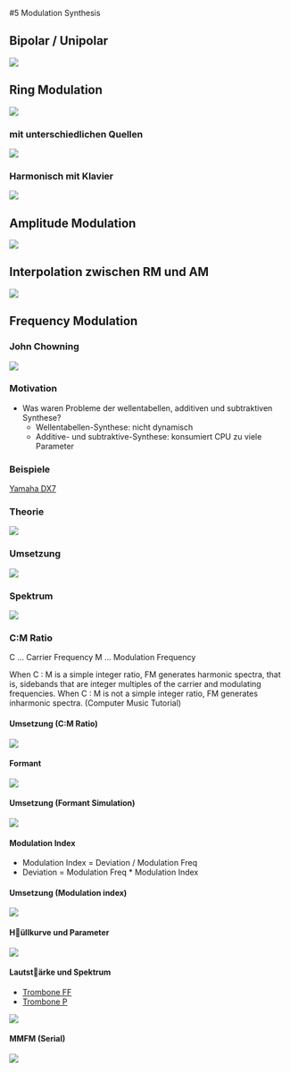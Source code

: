 #5 Modulation Synthesis

## Bipolar / Unipolar

![](K5/bi_uni.png)

## Ring Modulation
![](K5/RM.png)

### mit unterschiedlichen Quellen
![](K5/RM2.png)

### Harmonisch mit Klavier

![](K5/harmonic.png)

## Amplitude Modulation
![](K5/AM.png)

## Interpolation zwischen RM und AM

![](K5/interpolation.png)

## Frequency Modulation

### John Chowning

![](K5/chowning.png)

### Motivation

- Was waren Probleme der wellentabellen, additiven und subtraktiven Synthese?
    - Wellentabellen-Synthese: nicht dynamisch
    - Additive- und subtraktive-Synthese: konsumiert CPU
zu viele Parameter

### Beispiele 

[Yamaha DX7](http://bobbyblues.recup.ch/yamaha_dx7/dx7_examples.html)

### Theorie

![](K5/FM.png)

### Umsetzung


![](K5/FM1.png)

### Spektrum
![](K5/FMSP.png)

### C:M Ratio

C ... Carrier Frequency
M ... Modulation Frequency

When C : M is a simple integer ratio, FM generates harmonic spectra, that is, sidebands that are integer multiples of the carrier and modulating frequencies. When C : M is not a simple integer ratio, FM generates inharmonic spectra. (Computer Music Tutorial)

#### Umsetzung (C:M Ratio)

![](K5/FM2.png)

#### Formant

![](K5/formant.png)

#### Umsetzung (Formant Simulation)

![](K5/FM3.png)

#### Modulation Index

- Modulation Index = Deviation / Modulation Freq  
- Deviation = Modulation Freq * Modulation Index

#### Umsetzung (Modulation index)

![](K5/FM4.png)

#### H￿üllkurve und Parameter 

![](K5/FM5.png)

#### Lautst￿ärke und Spektrum

- [Trombone FF](K5/patches/trombone_ff.wav)
- [Trombone P](K5/patches/trombone_p.wav)

![](K5/loudness_timbre.png)

#### MMFM (Serial)

![](K5/FM6.png)


